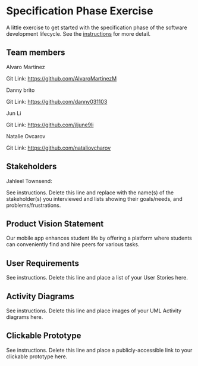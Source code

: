 # Specification Phase Exercise

A little exercise to get started with the specification phase of the software development lifecycle. See the [instructions](instructions.md) for more detail.

## Team members
Alvaro Martinez

Git Link: https://github.com/AlvaroMartinezM

Danny brito

Git Link: https://github.com/danny031103 

Jun Li

Git Link: https://github.com/jljune9li 

Natalie Ovcarov

Git Link: https://github.com/nataliovcharov

## Stakeholders

Jahleel Townsend: 

See instructions. Delete this line and replace with the name(s) of the stakeholder(s) you interviewed and lists showing their goals/needs, and problems/frustrations.

## Product Vision Statement

Our mobile app enhances student life by offering a platform where students can conveniently find and hire peers for various tasks.

## User Requirements

See instructions. Delete this line and place a list of your User Stories here.

## Activity Diagrams

See instructions. Delete this line and place images of your UML Activity diagrams here.

## Clickable Prototype

See instructions. Delete this line and place a publicly-accessible link to your clickable prototype here.
